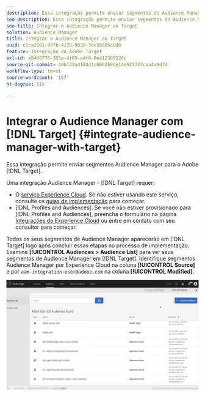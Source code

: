 ```yaml
---
description: Essa integração permite enviar segmentos do Audience Manager para o Target.
seo-description: Essa integração permite enviar segmentos do Audience Manager para o Target.
seo-title: Integrar o Audience Manager ao Target
solution: Audience Manager
title: Integrar o Audience Manager ao Target
uuid: c5ca2101-99fb-4178-9839-3ec5b605c040
feature: Integração do Adobe Target
exl-id: a8486778-305a-4f09-a4f8-0e412369228c
source-git-commit: 48b122a4184d1c0662b9de14e92f727caa4a9d74
workflow-type: tm+mt
source-wordcount: '157'
ht-degree: 11%

---
```


# Integrar o Audience Manager com [!DNL Target] {#integrate-audience-manager-with-target}

Essa integração permite enviar segmentos Audience Manager para o Adobe [!DNL Target].

Uma integração Audience Manager - [!DNL Target] requer:

* O [serviço Experience Cloud](https://docs.adobe.com/content/help/en/id-service/using/home.html). Se não estiver usando este serviço, consulte os [guias de implementação](https://docs.adobe.com/content/help/en/id-service/using/implementation/implementation-guides.html) para começar.
* [!DNL Profiles and Audiences]. Se você não estiver provisionado para [!DNL Profiles and Audiences], preencha o formulário na página [Integrações do Experience Cloud](https://adobe.allegiancetech.com/cgi-bin/qwebcorporate.dll?idx=X8SVES) ou entre em contato com seu consultor para começar.

Todos os seus segmentos de Audience Manager aparecerão em [!DNL Target] logo após concluir essas etapas no processo de implementação. Examine **[!UICONTROL Audiences > Audience List]** para ver seus segmentos de Audience Manager em [!DNL Target]. Identifique segmentos Audience Manager por Experience Cloud na coluna **[!UICONTROL Source]** e por `aam-integration-user@adobe.com` na coluna **[!UICONTROL Modified]**.

![](../assets/target.png)
